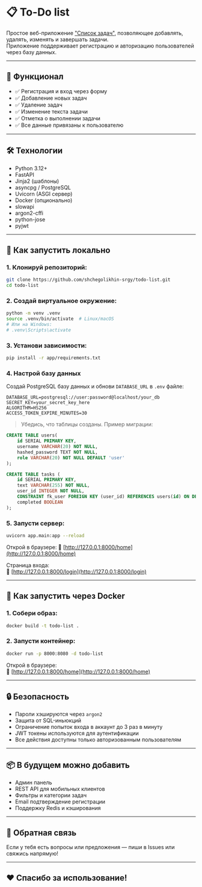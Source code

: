 # 📋 To-Do list

Простое веб-приложение ["Список задач"](http://92.51.45.31:9000/home), позволяющее добавлять, удалять, изменять и завершать задачи.  
Приложение поддерживает регистрацию и авторизацию пользователей через базу данных.

---

## 🧩 Функционал

- ✅ Регистрация и вход через форму
- ✅ Добавление новых задач
- ✅ Удаление задач
- ✅ Изменение текста задачи
- ✅ Отметка о выполнении задачи
- ✅ Все данные привязаны к пользователю

---

## 🛠 Технологии

- Python 3.12+
- FastAPI
- Jinja2 (шаблоны)
- asyncpg / PostgreSQL
- Uvicorn (ASGI сервер)
- Docker (опционально)
- slowapi
- argon2-cffi
- python-jose
- pyjwt
---

## 🚀 Как запустить локально

### 1. Клонируй репозиторий:

```bash
git clone https://github.com/shchegolikhin-srgy/todo-list.git
cd todo-list
```

### 2. Создай виртуальное окружение:

```bash
python -m venv .venv
source .venv/bin/activate  # Linux/macOS
# Или на Windows:
# .venv\Scripts\activate
```

### 3. Установи зависимости:

```bash
pip install -r app/requirements.txt
```

### 4. Настрой базу данных

Создай PostgreSQL базу данных и обнови `DATABASE_URL` в `.env` файле:

```env
DATABASE_URL=postgresql://user:password@localhost/your_db
SECRET_KEY=your_secret_key_here
ALGORITHM=HS256
ACCESS_TOKEN_EXPIRE_MINUTES=30
```

> Убедись, что таблицы созданы. Пример миграции:
```sql
CREATE TABLE users(
    id SERIAL PRIMARY KEY,
    username VARCHAR(20) NOT NULL,
    hashed_password TEXT NOT NULL,
    role VARCHAR(20) NOT NULL DEFAULT 'user'
);

CREATE TABLE tasks (
    id SERIAL PRIMARY KEY,          
    text VARCHAR(255) NOT NULL,    
    user_id INTEGER NOT NULL,
    CONSTRAINT fk_user FOREIGN KEY (user_id) REFERENCES users(id) ON DELETE CASCADE,
    completed BOOLEAN
);
```

### 5. Запусти сервер:

```bash
uvicorn app.main:app --reload 
```

Открой в браузере:
🔗 [http://127.0.0.1:8000/home](http://127.0.0.1:8000/home)

Страница входа:  
🔗 [http://127.0.0.1:8000/login](http://127.0.0.1:8000/login)

---

## 🐳 Как запустить через Docker

### 1. Собери образ:

```bash
docker build -t todo-list .
```

### 2. Запусти контейнер:

```bash
docker run -p 8000:8080 -d todo-list
```

Открой в браузере:  
🔗 [http://127.0.0.1:8000/home](http://127.0.0.1:8000/home)

---

## 🔒 Безопасность

- Пароли хэшируются через `argon2`
- Защита от SQL-иньюкций
- Ограничение попыток входа в аккаунт до 3 раз в минуту
- JWT токены используются для аутентификации
- Все действия доступны только авторизованным пользователям

---

## 📦 В будущем можно добавить

- Админ панель
- REST API для мобильных клиентов
- Фильтры и категории задач
- Email подтверждение регистрации
- Поддержку Redis и кэширования

---

## 💬 Обратная связь

Если у тебя есть вопросы или предложения — пиши в Issues или свяжись напрямую!

---

## ❤️ Спасибо за использование!
